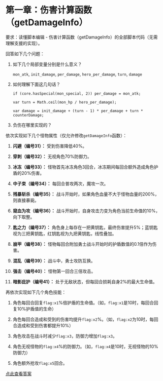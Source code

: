 # 第一章：伤害计算函数（getDamageInfo）

要求：读懂脚本编辑 - 伤害计算函数（getDamageInfo）的全部脚本代码（无需理解支援的实现）。

回答如下几个问题：

1. 如下几个局部变量分别是什么意义？

    `mon_atk`, `init_damage`, `per_damage`, `hero_per_damage`, `turn`, `damage`

2. 如何理解下面这几句话？

    `if (core.hasSpecial(mon_special, 2)) per_damage = mon_atk;`  

    `var turn = Math.ceil(mon_hp / hero_per_damage);`  
    
    `var damage = init_damage + (turn - 1) * per_damage + turn * counterDamage;`

3. 负伤在哪里实现的？

依次实现如下几个怪物属性（仅允许修改`getDamageInfo`函数）：

1. **闪避（编号31）：** 受到伤害降低40%。

2. **穿刺（编号32）：** 无视角色70%防御力。

3. **冰冻（编号33）：** 怪物首先冰冻角色3回合，冰冻期间每回合额外造成角色护盾的20%伤害。

4. **中子束（编号34）：** 每回合普攻两次，魔攻一次。

5. **残暴斩杀（编号35）：** 战斗开始时，如果角色血量不大于怪物血量的200%，则直接暴毙。

6. **窥血为攻（编号36）：** 战斗开始时，自身攻击力变为角色当前生命值的10%，向下取整。

7. **匙之力（编号37）：** 角色身上每存在一把黄钥匙，最终伤害提升5%；蓝钥匙视为三把黄钥匙，红钥匙视为九把黄钥匙，线性叠加。

8. **崩甲（编号38）：** 怪物每回合附加勇士战斗开始时的护盾数值的0.1倍作为伤害。

9. **混乱（编号39）：** 战斗中，勇士攻防互换。

10. **强击（编号40）：** 怪物第一回合三倍攻击。

11. **暗影庇护（编号41）：** 处于无敌状态，但每回合损耗自身2%的最大生命值。

再依次实现如下几个角色技能：

1. 角色每回合回复`flag:x1`%倍护盾的生命值。（如，`flag:x1`是10时，每回合回复10%护盾值的生命）

2. 角色每回合造成和受到的伤害均提升`flag:x2`%。（如，`flag:x2`为10时，每回合造成和受到伤害都提升10%）

3. 角色攻击在战斗时减少`flag:x3`，防御力增加`flag:x3`。

4. 角色无视怪物的`flag:x4`%的防御力。（如，`flag:x4`是10时，无视怪物的10%防御力）

5. 角色额外抢攻`flag:x5`回合。

[点此查看答案](L1_answer)
